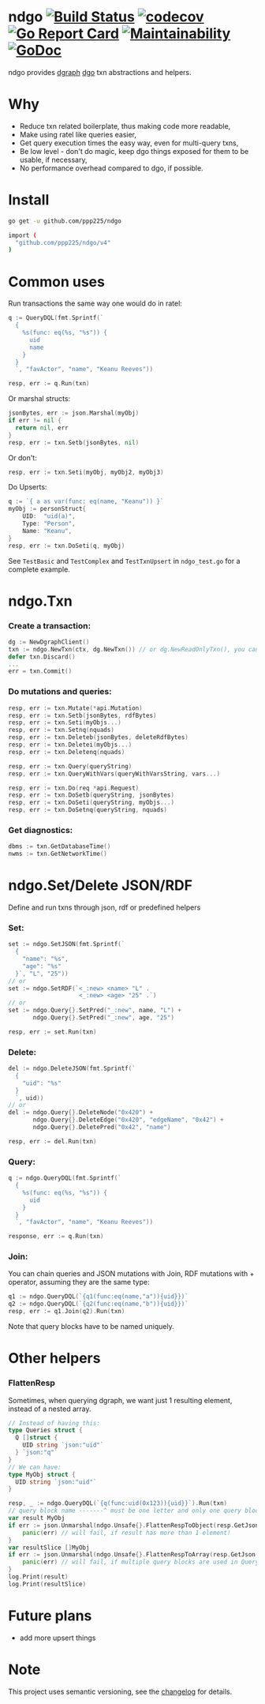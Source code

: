 # ndgo [![Build Status](https://travis-ci.org/ppp225/ndgo.svg?branch=master)](https://travis-ci.org/ppp225/ndgo)    [![codecov](https://codecov.io/gh/ppp225/ndgo/branch/master/graph/badge.svg)](https://codecov.io/gh/ppp225/ndgo)    [![Go Report Card](https://goreportcard.com/badge/github.com/ppp225/ndgo)](https://goreportcard.com/report/github.com/ppp225/ndgo)    [![Maintainability](https://api.codeclimate.com/v1/badges/7954fe4d199f0426bb5d/maintainability)](https://codeclimate.com/github/ppp225/ndgo/maintainability)   [![GoDoc](https://godoc.org/github.com/ppp225/ndgo?status.svg)](https://godoc.org/github.com/ppp225/ndgo)   
ndgo provides [dgraph](https://github.com/dgraph-io) [dgo](https://github.com/dgraph-io/dgo) txn abstractions and helpers.

# Why

* Reduce txn related boilerplate, thus making code more readable,
* Make using ratel like queries easier,
* Get query execution times the easy way, even for multi-query txns,
* Be low level - don't do magic, keep dgo things exposed for them to be usable, if necessary,
* No performance overhead compared to dgo, if possible.

# Install

```bash
go get -u github.com/ppp225/ndgo
```

```bash
import (
  "github.com/ppp225/ndgo/v4"
)
```

# Common uses

Run transactions the same way one would do in ratel:

```go
q := QueryDQL(fmt.Sprintf(`
  {
    %s(func: eq(%s, "%s")) {
      uid
      name
    }
  }
  `, "favActor", "name", "Keanu Reeves"))

resp, err := q.Run(txn)
```

Or marshal structs:

```go
jsonBytes, err := json.Marshal(myObj)
if err != nil {
  return nil, err
}
resp, err := txn.Setb(jsonBytes, nil)
```

Or don't:

```go
resp, err := txn.Seti(myObj, myObj2, myObj3)
```

Do Upserts:

```go
q := `{ a as var(func: eq(name, "Keanu")) }`
myObj := personStruct{
	UID:  "uid(a)",
	Type: "Person",
	Name: "Keanu",
}
resp, err := txn.DoSeti(q, myObj)
```

See `TestBasic` and `TestComplex` and `TestTxnUpsert` in `ndgo_test.go` for a complete example.

# ndgo.Txn

### Create a transaction:

```go
dg := NewDgraphClient()
txn := ndgo.NewTxn(ctx, dg.NewTxn()) // or dg.NewReadOnlyTxn(), you can use any available dgo.txn options. You can also use ndgo.NewTxnWithoutContext(txn)
defer txn.Discard()
...
err = txn.Commit()
```

### Do mutations and queries:

```go
resp, err := txn.Mutate(*api.Mutation)
resp, err := txn.Setb(jsonBytes, rdfBytes)
resp, err := txn.Seti(myObjs...)
resp, err := txn.Setnq(nquads)
resp, err := txn.Deleteb(jsonBytes, deleteRdfBytes)
resp, err := txn.Deletei(myObjs...)
resp, err := txn.Deletenq(nquads)

resp, err := txn.Query(queryString)
resp, err := txn.QueryWithVars(queryWithVarsString, vars...)

resp, err := txn.Do(req *api.Request)
resp, err := txn.DoSetb(queryString, jsonBytes)
resp, err := txn.DoSeti(queryString, myObjs...)
resp, err := txn.DoSetnq(queryString, nquads)
```

### Get diagnostics:

```go
dbms := txn.GetDatabaseTime()
nwms := txn.GetNetworkTime()
```

# ndgo.Set/Delete JSON/RDF

Define and run txns through json, rdf or predefined helpers

### Set:

```go
set := ndgo.SetJSON(fmt.Sprintf(`
  {
    "name": "%s",
    "age": "%s"
  }`, "L", "25"))
// or
set := ndgo.SetRDF(`<_:new> <name> "L" .
                    <_:new> <age> "25" .`)
// or
set := ndgo.Query{}.SetPred("_:new", name, "L") + 
       ndgo.Query{}.SetPred("_:new", age, "25")

resp, err := set.Run(txn)
```

### Delete:

```go
del := ndgo.DeleteJSON(fmt.Sprintf(`
  {
    "uid": "%s"
  }
  `, uid))
// or
del := ndgo.Query{}.DeleteNode("0x420") + 
       ndgo.Query{}.DeleteEdge("0x420", "edgeName", "0x42") +
       ndgo.Query{}.DeletePred("0x42", "name")

resp, err := del.Run(txn)
```

### Query:

```go
q := ndgo.QueryDQL(fmt.Sprintf(`
  {
    %s(func: eq(%s, "%s")) {
      uid
    }
  }
  `, "favActor", "name", "Keanu Reeves"))

response, err := q.Run(txn)
```

### Join:

You can chain queries and JSON mutations with Join, RDF mutations with + operator, assuming they are the same type:

```go
q1 := ndgo.QueryDQL(`{q1(func:eq(name,"a")){uid}})`
q2 := ndgo.QueryDQL(`{q2(func:eq(name,"b")){uid}})`
resp, err := q1.Join(q2).Run(txn)
```

Note that query blocks have to be named uniquely.

# Other helpers

### FlattenResp

Sometimes, when querying dgraph, we want just 1 resulting element, instead of a nested array.

```go
// Instead of having this:
type Queries struct {
  Q []struct {
    UID string `json:"uid"`
  } `json:"q"`
}
// We can have:
type MyObj struct {
  UID string `json:"uid"`
}
```
```go
resp, _ := ndgo.QueryDQL(`{q(func:uid(0x123)){uid}}`).Run(txn)
// query block name -------^ must be one letter and only one query block must be in the query for this helper to work!
var result MyObj
if err := json.Unmarshal(ndgo.Unsafe{}.FlattenRespToObject(resp.GetJson()), &result); err != nil {
	panic(err) // will fail, if result has more than 1 element!
}
var resultSlice []MyObj
if err := json.Unmarshal(ndgo.Unsafe{}.FlattenRespToArray(resp.GetJson()), &resultSlice); err != nil {
	panic(err) // will fail, if multiple query blocks are used in Query, but can have multiple results!
}
log.Print(result)
log.Print(resultSlice)
```

# Future plans

* add more upsert things

# Note

This project uses semantic versioning, see the [changelog](https://github.com/ppp225/ndgo/blob/master/CHANGELOG.md) for details.
